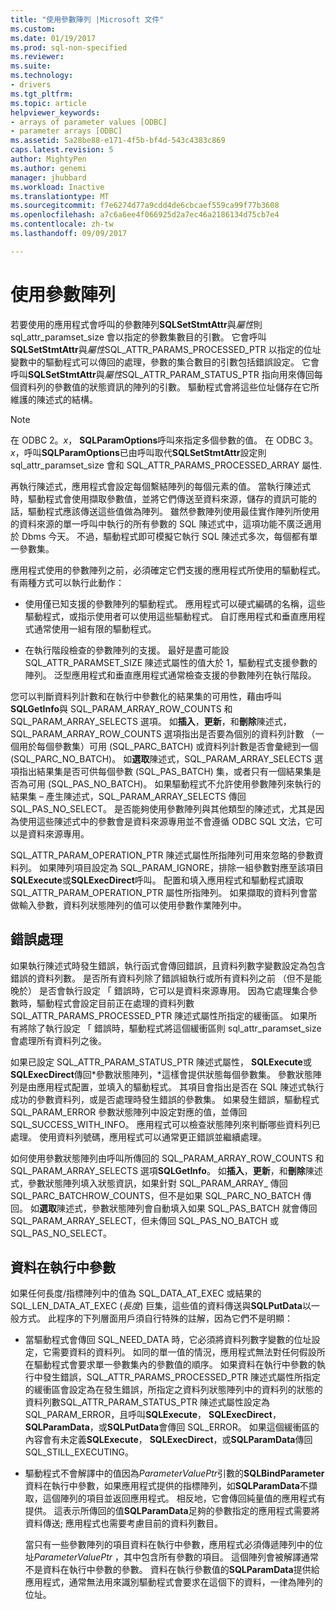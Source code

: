 ```yaml
---
title: "使用參數陣列 |Microsoft 文件"
ms.custom: 
ms.date: 01/19/2017
ms.prod: sql-non-specified
ms.reviewer: 
ms.suite: 
ms.technology:
- drivers
ms.tgt_pltfrm: 
ms.topic: article
helpviewer_keywords:
- arrays of parameter values [ODBC]
- parameter arrays [ODBC]
ms.assetid: 5a28be88-e171-4f5b-bf4d-543c4383c869
caps.latest.revision: 5
author: MightyPen
ms.author: genemi
manager: jhubbard
ms.workload: Inactive
ms.translationtype: MT
ms.sourcegitcommit: f7e6274d77a9cdd4de6cbcaef559ca99f77b3608
ms.openlocfilehash: a7c6a6ee4f066925d2a7ec46a2186134d75cb7e4
ms.contentlocale: zh-tw
ms.lasthandoff: 09/09/2017

---
```

# <a name="using-arrays-of-parameters"></a>使用參數陣列
若要使用的應用程式會呼叫的參數陣列**SQLSetStmtAttr**與*屬性*則 sql_attr_paramset_size 會以指定的參數集數目的引數。 它會呼叫**SQLSetStmtAttr**與*屬性*SQL_ATTR_PARAMS_PROCESSED_PTR 以指定的位址變數中的驅動程式可以傳回的處理，參數的集合數目的引數包括錯誤設定。 它會呼叫**SQLSetStmtAttr**與*屬性*SQL_ATTR_PARAM_STATUS_PTR 指向用來傳回每個資料列的參數值的狀態資訊的陣列的引數。 驅動程式會將這些位址儲存在它所維護的陳述式的結構。  
  
> [!NOTE]  
>  在 ODBC 2。*x*， **SQLParamOptions**呼叫來指定多個參數的值。 在 ODBC 3。*x*，呼叫**SQLParamOptions**已由呼叫取代**SQLSetStmtAttr**設定則 sql_attr_paramset_size 會和 SQL_ATTR_PARAMS_PROCESSED_ARRAY 屬性.  
  
 再執行陳述式，應用程式會設定每個繫結陣列的每個元素的值。 當執行陳述式時，驅動程式會使用擷取參數值，並將它們傳送至資料來源，儲存的資訊可能的話，驅動程式應該傳送這些值做為陣列。 雖然參數陣列使用最佳實作陣列所使用的資料來源的單一呼叫中執行的所有參數的 SQL 陳述式中，這項功能不廣泛適用於 Dbms 今天。 不過，驅動程式即可模擬它執行 SQL 陳述式多次，每個都有單一參數集。  
  
 應用程式使用的參數陣列之前，必須確定它們支援的應用程式所使用的驅動程式。 有兩種方式可以執行此動作：  
  
-   使用僅已知支援的參數陣列的驅動程式。 應用程式可以硬式編碼的名稱，這些驅動程式，或指示使用者可以使用這些驅動程式。 自訂應用程式和垂直應用程式通常使用一組有限的驅動程式。  
  
-   在執行階段檢查的參數陣列的支援。 最好是盡可能設 SQL_ATTR_PARAMSET_SIZE 陳述式屬性的值大於 1，驅動程式支援參數的陣列。 泛型應用程式和垂直應用程式通常檢查支援的參數陣列在執行階段。  
  
 您可以判斷資料列計數和在執行中參數化的結果集的可用性，藉由呼叫**SQLGetInfo**與 SQL_PARAM_ARRAY_ROW_COUNTS 和 SQL_PARAM_ARRAY_SELECTS 選項。 如**插入**，**更新**，和**刪除**陳述式，SQL_PARAM_ARRAY_ROW_COUNTS 選項指出是否要為個別的資料列計數 （一個用於每個參數集）可用 (SQL_PARC_BATCH) 或資料列計數是否會彙總到一個 (SQL_PARC_NO_BATCH)。 如**選取**陳述式，SQL_PARAM_ARRAY_SELECTS 選項指出結果集是否可供每個參數 (SQL_PAS_BATCH) 集，或者只有一個結果集是否為可用 (SQL_PAS_NO_BATCH)。 如果驅動程式不允許使用參數陣列來執行的結果集 – 產生陳述式，SQL_PARAM_ARRAY_SELECTS 傳回 SQL_PAS_NO_SELECT。 是否能夠使用參數陣列與其他類型的陳述式，尤其是因為使用這些陳述式中的參數會是資料來源專用並不會遵循 ODBC SQL 文法，它可以是資料來源專用。  
  
 SQL_ATTR_PARAM_OPERATION_PTR 陳述式屬性所指陣列可用來忽略的參數資料列。 如果陣列項目設定為 SQL_PARAM_IGNORE，排除一組參數對應至該項目**SQLExecute**或**SQLExecDirect**呼叫。 配置和填入應用程式和驅動程式讀取 SQL_ATTR_PARAM_OPERATION_PTR 屬性所指陣列。 如果擷取的資料列會當做輸入參數，資料列狀態陣列的值可以使用參數作業陣列中。  
  
## <a name="error-processing"></a>錯誤處理  
 如果執行陳述式時發生錯誤，執行函式會傳回錯誤，且資料列數字變數設定為包含錯誤的資料列數。 是否所有資料列除了錯誤組執行或所有資料列之前 （但不是能晚於） 是否會執行設定 「 錯誤時，它可以是資料來源專用。 因為它處理集合參數時，驅動程式會設定目前正在處理的資料列數 SQL_ATTR_PARAMS_PROCESSED_PTR 陳述式屬性所指定的緩衝區。 如果所有將除了執行設定 「 錯誤時，驅動程式將這個緩衝區則 sql_attr_paramset_size 會處理所有資料列之後。  
  
 如果已設定 SQL_ATTR_PARAM_STATUS_PTR 陳述式屬性， **SQLExecute**或**SQLExecDirect**傳回*參數狀態陣列，*這樣會提供狀態每個參數集。 參數狀態陣列是由應用程式配置，並填入的驅動程式。 其項目會指出是否在 SQL 陳述式執行成功的參數資料列，或是否處理時發生錯誤的參數集。 如果發生錯誤，驅動程式 SQL_PARAM_ERROR 參數狀態陣列中設定對應的值，並傳回 SQL_SUCCESS_WITH_INFO。 應用程式可以檢查狀態陣列來判斷哪些資料列已處理。 使用資料列號碼，應用程式可以通常更正錯誤並繼續處理。  
  
 如何使用參數狀態陣列由呼叫所傳回的 SQL_PARAM_ARRAY_ROW_COUNTS 和 SQL_PARAM_ARRAY_SELECTS 選項**SQLGetInfo**。 如**插入**，**更新**，和**刪除**陳述式，參數狀態陣列填入狀態資訊，如果針對 SQL_PARAM_ARRAY_ 傳回 SQL_PARC_BATCHROW_COUNTS，但不是如果 SQL_PARC_NO_BATCH 傳回。 如**選取**陳述式，參數狀態陣列會自動填入如果 SQL_PAS_BATCH 就會傳回 SQL_PARAM_ARRAY_SELECT，但未傳回 SQL_PAS_NO_BATCH 或 SQL_PAS_NO_SELECT。  
  
## <a name="data-at-execution-parameters"></a>資料在執行中參數  
 如果任何長度/指標陣列中的值為 SQL_DATA_AT_EXEC 或結果的 SQL_LEN_DATA_AT_EXEC (*長度*) 巨集，這些值的資料傳送與**SQLPutData**以一般方式。 此程序的下列層面用戶須自行特殊的註解，因為它們不是明顯：  
  
-   當驅動程式會傳回 SQL_NEED_DATA 時，它必須將資料列數字變數的位址設定，它需要資料的資料列。 如同的單一值的情況，應用程式無法對任何假設所在驅動程式會要求單一參數集內的參數值的順序。 如果資料在執行中參數的執行中發生錯誤，SQL_ATTR_PARAMS_PROCESSED_PTR 陳述式屬性所指定的緩衝區會設定為在發生錯誤，所指定之資料列狀態陣列中的資料列的狀態的資料列數SQL_ATTR_PARAM_STATUS_PTR 陳述式屬性設定為 SQL_PARAM_ERROR，且呼叫**SQLExecute**， **SQLExecDirect**， **SQLParamData**，或**SQLPutData**會傳回 SQL_ERROR。 如果這個緩衝區的內容會有未定義**SQLExecute**， **SQLExecDirect**，或**SQLParamData**傳回 SQL_STILL_EXECUTING。  
  
-   驅動程式不會解譯中的值因為*ParameterValuePtr*引數的**SQLBindParameter**資料在執行中參數，如果應用程式提供的指標陣列，如**SQLParamData**不擷取，這個陣列的項目並返回應用程式。 相反地，它會傳回純量值的應用程式有提供。 這表示所傳回的值**SQLParamData**足夠的參數指定的應用程式需要將資料傳送; 應用程式也需要考慮目前的資料列數目。  
  
     當只有一些參數陣列的項目資料在執行中參數，應用程式必須傳遞陣列中的位址*ParameterValuePtr* ，其中包含所有參數的項目。 這個陣列會被解譯通常不是資料在執行中參數的參數。 資料在執行參數值的**SQLParamData**提供給應用程式，通常無法用來識別驅動程式會要求在這個下的資料，一律為陣列的位址。

